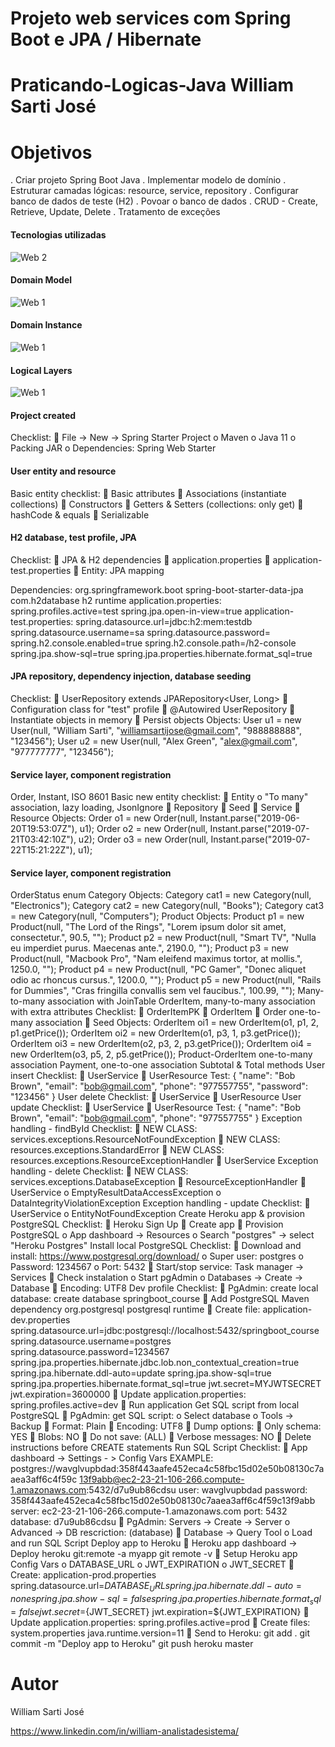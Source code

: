 # Projeto web services com Spring Boot e JPA / Hibernate

# Praticando-Logicas-Java William Sarti José

# Objetivos

. Criar projeto Spring Boot Java
. Implementar modelo de domínio
. Estruturar camadas lógicas: resource, service, repository
. Configurar banco de dados de teste (H2)
. Povoar o banco de dados
. CRUD - Create, Retrieve, Update, Delete
. Tratamento de exceções


#### Tecnologias utilizadas  


![Web 2](https://github.com/williamsartijose/Projeto-Web-Services-com-Spring-Boot-e-JPA-Hibernete/blob/main/1.PNG)

#### Domain Model 

![Web 1](https://github.com/williamsartijose/Projeto-Web-Services-com-Spring-Boot-e-JPA-Hibernete/blob/main/2.PNG)

#### Domain Instance 

![Web 1](https://github.com/williamsartijose/Projeto-Web-Services-com-Spring-Boot-e-JPA-Hibernete/blob/main/3.PNG)

#### Logical Layers 

![Web 1](https://github.com/williamsartijose/Projeto-Web-Services-com-Spring-Boot-e-JPA-Hibernete/blob/main/4.PNG)


#### Project created 

Checklist:
 File -> New -> Spring Starter Project
o Maven
o Java 11
o Packing JAR
o Dependencies: Spring Web Starter

#### User entity and resource 


Basic entity checklist:
 Basic attributes
 Associations (instantiate collections)
 Constructors
 Getters & Setters (collections: only get)
 hashCode & equals
 Serializable

#### H2 database, test profile, JPA 
Checklist:
 JPA & H2 dependencies
 application.properties
 application-test.properties
 Entity: JPA mapping

Dependencies:
<dependency>
<groupId>org.springframework.boot</groupId>
<artifactId>spring-boot-starter-data-jpa</artifactId>
</dependency>
<dependency>
<groupId>com.h2database</groupId>
<artifactId>h2</artifactId>
<scope>runtime</scope>
</dependency>
application.properties:
spring.profiles.active=test
spring.jpa.open-in-view=true
application-test.properties:
spring.datasource.url=jdbc:h2:mem:testdb
spring.datasource.username=sa
spring.datasource.password=
spring.h2.console.enabled=true
spring.h2.console.path=/h2-console
spring.jpa.show-sql=true
spring.jpa.properties.hibernate.format_sql=true


#### JPA repository, dependency injection, database seeding 


Checklist:
 UserRepository extends JPARepository<User, Long>
 Configuration class for "test" profile
 @Autowired UserRepository
 Instantiate objects in memory
 Persist objects
Objects:
User u1 = new User(null, "William Sarti", "williamsartijose@gmail.com", "988888888", "123456");
User u2 = new User(null, "Alex Green", "alex@gmail.com", "977777777", "123456");

#### Service layer, component registration 

Order, Instant, ISO 8601
Basic new entity checklist:
 Entity
o "To many" association, lazy loading, JsonIgnore
 Repository
 Seed
 Service
 Resource
Objects:
Order o1 = new Order(null, Instant.parse("2019-06-20T19:53:07Z"), u1);
Order o2 = new Order(null, Instant.parse("2019-07-21T03:42:10Z"), u2);
Order o3 = new Order(null, Instant.parse("2019-07-22T15:21:22Z"), u1);


#### Service layer, component registration 

OrderStatus enum
Category
Objects:
Category cat1 = new Category(null, "Electronics");
Category cat2 = new Category(null, "Books");
Category cat3 = new Category(null, "Computers");
Product
Objects:
Product p1 = new Product(null, "The Lord of the Rings", "Lorem ipsum dolor sit amet, consectetur.", 90.5, "");
Product p2 = new Product(null, "Smart TV", "Nulla eu imperdiet purus. Maecenas ante.", 2190.0, "");
Product p3 = new Product(null, "Macbook Pro", "Nam eleifend maximus tortor, at mollis.", 1250.0, "");
Product p4 = new Product(null, "PC Gamer", "Donec aliquet odio ac rhoncus cursus.", 1200.0, "");
Product p5 = new Product(null, "Rails for Dummies", "Cras fringilla convallis sem vel faucibus.", 100.99, "");
Many-to-many association with JoinTable
OrderItem, many-to-many association with extra attributes
Checklist:
 OrderItemPK
 OrderItem
 Order one-to-many association
 Seed
Objects:
OrderItem oi1 = new OrderItem(o1, p1, 2, p1.getPrice());
OrderItem oi2 = new OrderItem(o1, p3, 1, p3.getPrice());
OrderItem oi3 = new OrderItem(o2, p3, 2, p3.getPrice());
OrderItem oi4 = new OrderItem(o3, p5, 2, p5.getPrice());
Product-OrderItem one-to-many association
Payment, one-to-one association
Subtotal & Total methods
User insert
Checklist:
 UserService
 UserResource
Test:
{
 "name": "Bob Brown",
 "email": "bob@gmail.com",
 "phone": "977557755",
 "password": "123456"
}
User delete
Checklist:
 UserService
 UserResource
User update
Checklist:
 UserService
 UserResource
Test:
{
 "name": "Bob Brown",
 "email": "bob@gmail.com",
 "phone": "977557755"
}
Exception handling - findById
Checklist:
 NEW CLASS: services.exceptions.ResourceNotFoundException
 NEW CLASS: resources.exceptions.StandardError
 NEW CLASS: resources.exceptions.ResourceExceptionHandler
 UserService
Exception handling - delete
Checklist:
 NEW CLASS: services.exceptions.DatabaseException
 ResourceExceptionHandler
 UserService
o EmptyResultDataAccessException
o DataIntegrityViolationException
Exception handling - update
Checklist:
 UserService
o EntityNotFoundException
Create Heroku app & provision PostgreSQL
Checklist:
 Heroku Sign Up
 Create app
 Provision PostgreSQL
o App dashboard -> Resources
o Search "postgres" -> select "Heroku Postgres"
Install local PostgreSQL
Checklist:
 Download and install: https://www.postgresql.org/download/
o Super user: postgres
o Password: 1234567
o Port: 5432
 Start/stop service: Task manager -> Services
 Check instalation
o Start pgAdmin
o Databases -> Create -> Database
 Encoding: UTF8
Dev profile
Checklist:
 PgAdmin: create local database: create database springboot_course
 Add PostgreSQL Maven dependency
<dependency>
<groupId>org.postgresql</groupId>
<artifactId>postgresql</artifactId>
<scope>runtime</scope>
</dependency>
 Create file: application-dev.properties
spring.datasource.url=jdbc:postgresql://localhost:5432/springboot_course
spring.datasource.username=postgres
spring.datasource.password=1234567
spring.jpa.properties.hibernate.jdbc.lob.non_contextual_creation=true
spring.jpa.hibernate.ddl-auto=update
spring.jpa.show-sql=true
spring.jpa.properties.hibernate.format_sql=true
jwt.secret=MYJWTSECRET
jwt.expiration=3600000
 Update application.properties: spring.profiles.active=dev
 Run application
Get SQL script from local PostgreSQL
 PgAdmin: get SQL script:
o Select database
o Tools -> Backup
 Format: Plain
 Encoding: UTF8
 Dump options:
 Only schema: YES
 Blobs: NO
 Do not save: (ALL)
 Verbose messages: NO
 Delete instructions before CREATE statements
Run SQL Script
Checklist:
 App dashboard -> Settings - > Config Vars
EXAMPLE:
postgres://wavglvupbdad:358f443aafe452eca4c58fbc15d02e50b08130c7aaea3aff6c4f59c
13f9abb@ec2-23-21-106-266.compute-1.amazonaws.com:5432/d7u9ub86cdsu
user: wavglvupbdad
password: 358f443aafe452eca4c58fbc15d02e50b08130c7aaea3aff6c4f59c13f9abb
server: ec2-23-21-106-266.compute-1.amazonaws.com
port: 5432
database: d7u9ub86cdsu
 PgAdmin: Servers -> Create -> Server
o Advanced -> DB rescriction: (database)
 Database -> Query Tool
o Load and run SQL Script
Deploy app to Heroku
 Heroku app dashboard -> Deploy
heroku git:remote -a myapp
git remote -v
 Setup Heroku app Config Vars
o DATABASE_URL
o JWT_EXPIRATION
o JWT_SECRET
 Create: application-prod.properties
spring.datasource.url=${DATABASE_URL}
spring.jpa.hibernate.ddl-auto=none
spring.jpa.show-sql=false
spring.jpa.properties.hibernate.format_sql=false
jwt.secret=${JWT_SECRET}
jwt.expiration=${JWT_EXPIRATION}
 Update application.properties: spring.profiles.active=prod
 Create files: system.properties
java.runtime.version=11
 Send to Heroku:
git add .
git commit -m "Deploy app to Heroku"
git push heroku master 


# Autor

William Sarti José

https://www.linkedin.com/in/william-analistadesistema/
